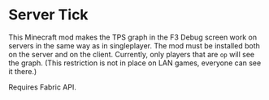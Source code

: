 Server Tick
===
This Minecraft mod makes the TPS graph in the F3 Debug screen work on servers in the same way as in singleplayer.
The mod must be installed both on the server and on the client. Currently, only players
that are `op` will see the graph. (This restriction is not in place on LAN games, everyone can see it there.)

Requires Fabric API.